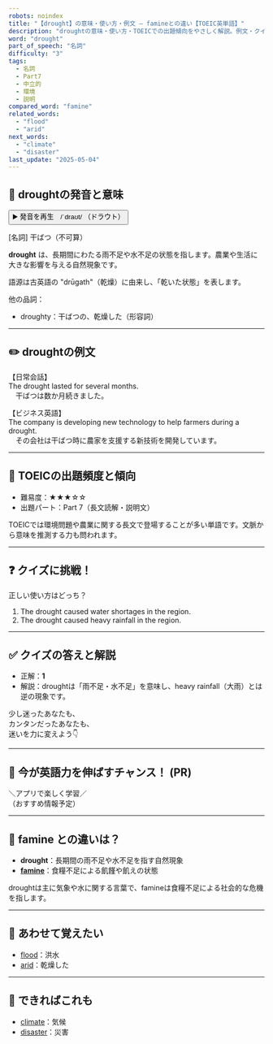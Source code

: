 ```yaml
---
robots: noindex
title: "【drought】の意味・使い方・例文 ― famineとの違い【TOEIC英単語】"
description: "droughtの意味・使い方・TOEICでの出題傾向をやさしく解説。例文・クイズ付きでfamineとの違いもわかりやすく学べます。"
word: "drought"
part_of_speech: "名詞"
difficulty: "3"
tags:
  - 名詞
  - Part7
  - 中立的
  - 環境
  - 説明
compared_word: "famine"
related_words:
  - "flood"
  - "arid"
next_words:
  - "climate"
  - "disaster"
last_update: "2025-05-04"
---
```


## 🔰 droughtの発音と意味

<button class="play-audio" onclick="playTTS('drought')">
  <span class="play-audio-main">
    ▶️ 発音を再生　/ˈdraʊt/
  </span>
  <span class="play-audio-sub">
    （ドラウト）
  </span>
</button>

[名詞] 干ばつ（不可算）

**drought** は、長期間にわたる雨不足や水不足の状態を指します。農業や生活に大きな影響を与える自然現象です。

語源は古英語の "drūgath"（乾燥）に由来し、「乾いた状態」を表します。

他の品詞：  
- droughty：干ばつの、乾燥した（形容詞）

---

## ✏️ droughtの例文

【日常会話】  
The drought lasted for several months.  
　干ばつは数か月続きました。

【ビジネス英語】  
The company is developing new technology to help farmers during a drought.  
　その会社は干ばつ時に農家を支援する新技術を開発しています。

---

## 🎯 TOEICの出題頻度と傾向

- 難易度：★★★☆☆
- 出題パート：Part 7（長文読解・説明文）

TOEICでは環境問題や農業に関する長文で登場することが多い単語です。文脈から意味を推測する力も問われます。

---

## ❓ クイズに挑戦！

正しい使い方はどっち？

1. The drought caused water shortages in the region.  
2. The drought caused heavy rainfall in the region.

---

## ✅ クイズの答えと解説

- 正解：**1**
- 解説：droughtは「雨不足・水不足」を意味し、heavy rainfall（大雨）とは逆の現象です。

少し迷ったあなたも、  
カンタンだったあなたも、  
迷いを力に変えよう👇️

---

## 🚀 今が英語力を伸ばすチャンス！ (PR)

<div class="info-center">
＼アプリで楽しく学習／<br>  
（おすすめ情報予定）
</div>

---

## 🤔  famine との違いは？

- **drought**：長期間の雨不足や水不足を指す自然現象
- **[famine](/famine)**：食糧不足による飢饉や飢えの状態

droughtは主に気象や水に関する言葉で、famineは食糧不足による社会的な危機を指します。

---

## 🧩 あわせて覚えたい

- [flood](/flood)：洪水
- [arid](/arid)：乾燥した

---

## 📖 できればこれも

- [climate](/climate)：気候
- [disaster](/disaster)：災害

<!-- cvid: aid03_bid16 -->
